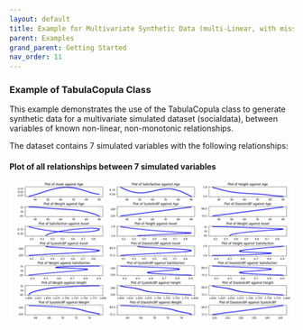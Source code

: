 ```yaml
---
layout: default
title: Example for Multivariate Synthetic Data (multi-Linear, with missing values)
parent: Examples
grand_parent: Getting Started
nav_order: 11
---
```


### Example of TabulaCopula Class
This example demonstrates the use of the TabulaCopula class to generate synthetic data for a multivariate simulated dataset (socialdata), between variables of known non-linear, non-monotonic relationships.

The dataset contains 7 simulated variables with the following relationships:
#### Plot of all relationships between 7 simulated variables
![](../../assets/img/tabulaCopula_example_socialdata_original_scatterplot.png)